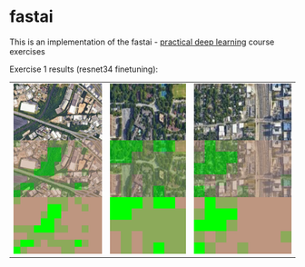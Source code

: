 # fastai
This is an implementation of the fastai - [practical deep learning]([url](https://course.fast.ai/)) course exercises


Exercise 1 results (resnet34 finetuning):
<table>
  <tr>
    <td><img src="https://github.com/bhushanap/fastai/raw/main/exercise1/landscapes/grid_1.png" alt="grid 1" height="300"></td>
    <td><img src="https://github.com/bhushanap/fastai/raw/main/exercise1/landscapes/grid_2.png" alt="grid 2" height="300"></td>
    <td><img src="https://github.com/bhushanap/fastai/raw/main/exercise1/landscapes/grid_3.png" alt="grid 3" height="300"></td>
  </tr>
</table>

